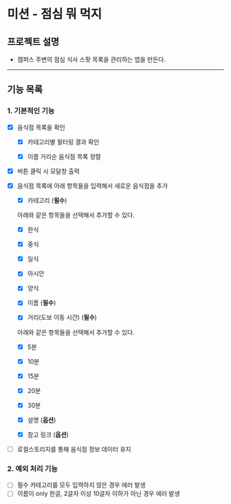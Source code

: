 # 미션 - 점심 뭐 먹지

## 프로젝트 설명

- 캠퍼스 주변의 점심 식사 스팟 목록을 관리하는 앱을 만든다.

---

## 기능 목록

### 1. 기본적인 기능

- [x] 음식점 목록을 확인

  - [x] 카테고리별 필터링 결과 확인

  - [x] 이름 거리순 음식점 목록 정렬

- [x] 버튼 클릭 시 모달창 출력

- [x] 음식점 목록에 아래 항목들을 입력해서 새로운 음식점을 추가

  - [x] 카테고리 (**필수**)

  아래와 같은 항목들을 선택해서 추가할 수 있다.

  - [x] 한식

  - [x] 중식

  - [x] 일식

  - [x] 아시안

  - [x] 양식

  - [x] 이름 (**필수**)

  - [x] 거리(도보 이동 시간) (**필수**)

  아래와 같은 항목들을 선택해서 추가할 수 있다.

  - [x] 5분

  - [x] 10분

  - [x] 15분

  - [x] 20분

  - [x] 30분

  - [x] 설명 (**옵션**)

  - [x] 참고 링크 (**옵션**)

- [ ] 로컬스토리지를 통해 음식점 정보 데이터 유지

### 2. 예외 처리 기능

- [ ] 필수 카테고리를 모두 입력하지 않은 경우 에러 발생
- [ ] 이름이 only 한글, 2글자 이상 10글자 이하가 아닌 경우 에러 발생
